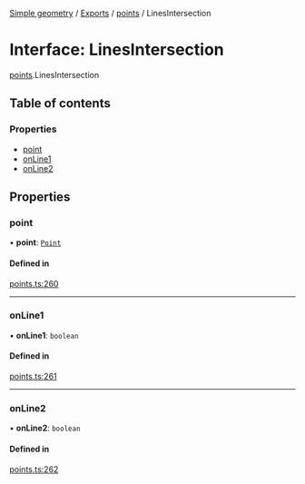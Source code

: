 [Simple geometry](../README.md) / [Exports](../modules.md) / [points](../modules/points.md) / LinesIntersection

# Interface: LinesIntersection

[points](../modules/points.md).LinesIntersection

## Table of contents

### Properties

- [point](points.LinesIntersection.md#point)
- [onLine1](points.LinesIntersection.md#online1)
- [onLine2](points.LinesIntersection.md#online2)

## Properties

### point

• **point**: [`Point`](../classes/points.Point.md)

#### Defined in

[points.ts:260](https://github.com/RodionNikolaev/simple-geometry/blob/fbce11c/src/points.ts#L260)

___

### onLine1

• **onLine1**: `boolean`

#### Defined in

[points.ts:261](https://github.com/RodionNikolaev/simple-geometry/blob/fbce11c/src/points.ts#L261)

___

### onLine2

• **onLine2**: `boolean`

#### Defined in

[points.ts:262](https://github.com/RodionNikolaev/simple-geometry/blob/fbce11c/src/points.ts#L262)
